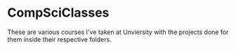 # CompSciClasses
These are various courses I've taken at Unviersity with the projects done for them inside their respective folders. 
